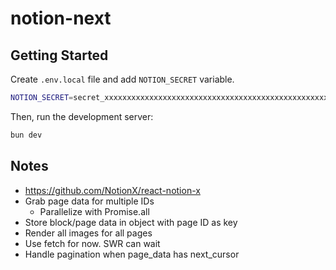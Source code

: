 # notion-next

## Getting Started

Create `.env.local` file and add `NOTION_SECRET` variable.

```bash
NOTION_SECRET=secret_xxxxxxxxxxxxxxxxxxxxxxxxxxxxxxxxxxxxxxxxxxxxxxxxxxxxxxxxxxxxxxxx
```

Then, run the development server:

```bash
bun dev
```

## Notes

- https://github.com/NotionX/react-notion-x
- Grab page data for multiple IDs
  - Parallelize with Promise.all
- Store block/page data in object with page ID as key
- Render all images for all pages
- Use fetch for now. SWR can wait
- Handle pagination when page_data has next_cursor